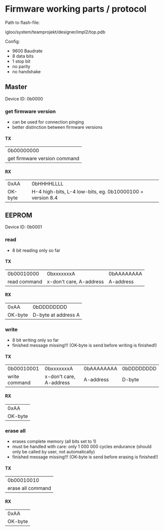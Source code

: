 # Firmware working parts / protocol
Path to flash-file:

igloo/system/teamprojekt/designer/impl2/top.pdb

Config:
* 9600 Baudrate
* 8 data bits
* 1 stop bit
* no parity
* no handshake

## Master
Device ID: 0b0000
### get firmware version
* can be used for connection pinging
* better distinction between firmware versions

#### TX
|              |
|--------------|
| 0b00000000   |
| get firmware version command |

#### RX
|         |                     |
|---------|---------------------|
| 0xAA    | 0bHHHHLLLL          |
| OK-byte | H-4 high-bits, L-4 low-bits, eg. 0b10000100 = version 8.4 |

## EEPROM
Device ID: 0b0001
### read
* 8 bit reading only so far

#### TX
|              |            |            |
|--------------|------------|------------|
| 0b00010000   | 0bxxxxxxxA | 0bAAAAAAAA |
| read command | x-don't care, A-address  | A-address  |

#### RX
|         |                     |
|---------|---------------------|
| 0xAA    | 0bDDDDDDDD          |
| OK-byte | D-byte at address A |

### write
* 8 bit writing only so far
* finished message missing!!! (OK-byte is send before writing is finished!)

#### TX
|              |            |            |          |
|--------------|------------|------------|----------|
| 0b00010001   | 0bxxxxxxxA | 0bAAAAAAAA |0bDDDDDDDD|
| write command | x-don't care, A-address | A-address  | D-byte   |

#### RX
|         |
|---------|
| 0xAA    |
| OK-byte |

### erase all
* erases complete memory (all bits set to 1)
* must be handled with care: only 1 000 000 cycles endurance (should only be called by user, not automatically)
* finished message missing!!! (OK-byte is send before erasing is finished!)

#### TX
|              |
|--------------|
| 0b00010010   |
| erase all command |

#### RX
|         |
|---------|
| 0xAA    |
| OK-byte |